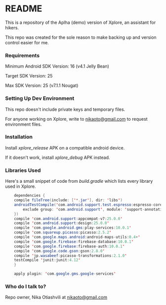 # README

This is a repository of the Aplha (demo) version of Xplore, an assistant for hikers.

This repo was created for the sole reason to make backing up and version control easier for me.


### Requirements

Minimum Android SDK Version: 16  (v4.1 Jelly Bean)

Target SDK Version: 25

Max SDK Version: 25 (v7.1.1 Nougat)


### Setting Up Dev Environment

This repo doesn't include private keys and temporary files.

For anyone working on Xplore, write to nikaoto@gmail.com to request environment files.


### Installation

Install *xplore_release* APK on a compatible android device.

If it doesn't work, install *xplore_debug* APK instead. 


### Libraries Used

Here's a small snippet of code from *build.gradle* which lists every library used in Xplore.
```java
    dependencies {
    compile fileTree(include: ['*.jar'], dir: 'libs')
    androidTestCompile('com.android.support.test.espresso:espresso-core:2.2.2', {
        exclude group: 'com.android.support', module: 'support-annotations'
    })
    compile 'com.android.support:appcompat-v7:25.0.0'
    compile 'com.android.support:design:25.0.0'
    compile 'com.google.android.gms:play-services:10.0.1'
    compile 'com.squareup.picasso:picasso:2.5.2'
    compile 'com.google.maps.android:android-maps-utils:0.4+'
    compile 'com.google.firebase:firebase-database:10.0.1'
    compile 'com.google.firebase:firebase-auth:10.0.1'
    compile 'com.google.code.gson:gson:2.8.0'
    compile 'jp.wasabeef:picasso-transformations:2.1.0'
    testCompile 'junit:junit:4.12'
	}

	apply plugin: 'com.google.gms.google-services'
```
### Who do I talk to?

Repo owner, Nika Otiashvili at nikaoto@gmail.com
